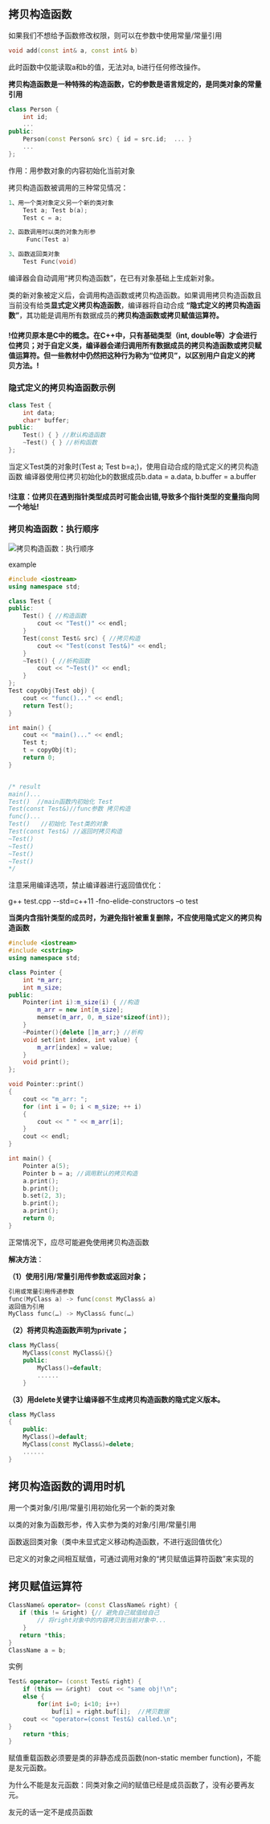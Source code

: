 ## **拷贝构造函数**
如果我们不想给予函数修改权限，则可以在参数中使用常量/常量引用
```C++
void add(const int& a, const int& b)
```
此时函数中仅能读取a和b的值，无法对a, b进行任何修改操作。

**拷贝构造函数是一种特殊的构造函数，它的参数是语言规定的，是同类对象的常量引用**
```C++
class Person {
    int id;  
    ...
public:
    Person(const Person& src) { id = src.id;  ... }
    ...
};
```
作用：用参数对象的内容初始化当前对象

拷贝构造函数被调用的三种常见情况：

```C++
1、用一个类对象定义另一个新的类对象
	Test a; Test b(a); 
	Test c = a;

2、函数调用时以类的对象为形参
     Func(Test a)

3、函数返回类对象
	Test Func(void)
```

编译器会自动调用“拷贝构造函数”，在已有对象基础上生成新对象。

类的新对象被定义后，会调用构造函数或拷贝构造函数。如果调用拷贝构造函数且当前没有给类**显式定义拷贝构造函数**，编译器将自动合成 **“隐式定义的拷贝构造函数”**，其功能是调用所有数据成员的**拷贝构造函数或拷贝赋值运算符。**

#### !位拷贝原本是C中的概念。在C++中，只有基础类型（int, double等）才会进行位拷贝；对于自定义类，编译器会递归调用所有数据成员的拷贝构造函数或拷贝赋值运算符。但一些教材中仍然把这种行为称为“位拷贝”，以区别用户自定义的拷贝方法。!

### 隐式定义的拷贝构造函数示例
```C++
class Test {
    int data;
    char* buffer;
public:
    Test() { } //默认构造函数
    ~Test() { } //析构函数
};
```

当定义Test类的对象时(Test a; Test b=a;)，使用自动合成的隐式定义的拷贝构造函数
编译器使用位拷贝初始化b的数据成员b.data = a.data, b.buffer = a.buffer

#### !注意：位拷贝在遇到指针类型成员时可能会出错,导致多个指针类型的变量指向同一个地址!

### 拷贝构造函数：执行顺序
![拷贝构造函数：执行顺序](拷贝构造函数：执行顺序.png "拷贝构造函数：执行顺序")

example
```c++
#include <iostream>
using namespace std;

class Test {
public:
    Test() { //构造函数
        cout << "Test()" << endl; 
    }
    Test(const Test& src) { //拷贝构造
        cout << "Test(const Test&)" << endl; 
    }
    ~Test() { //析构函数
        cout << "~Test()" << endl;
    }
};
Test copyObj(Test obj) { 
    cout << "func()..." << endl; 
    return Test();
}

int main() {
    cout << "main()..." << endl;
    Test t;
    t = copyObj(t);
    return 0;
}


/* result
main()...
Test()	//main函数内初始化 Test
Test(const Test&)//func参数 拷贝构造
func()...
Test()	 //初始化 Test类的对象
Test(const Test&) //返回时拷贝构造
~Test()
~Test()
~Test()
~Test()
*/
```
注意采用编译选项，禁止编译器进行返回值优化：

g++ test.cpp --std=c++11 -fno-elide-constructors –o test

**当类内含指针类型的成员时，为避免指针被重复删除，不应使用隐式定义的拷贝构造函数**

```C++
#include <iostream>
#include <cstring>
using namespace std;

class Pointer {
    int *m_arr;
    int m_size;
public:
    Pointer(int i):m_size(i) { //构造
        m_arr = new int[m_size];
        memset(m_arr, 0, m_size*sizeof(int));
    }
    ~Pointer(){delete []m_arr;} //析构
    void set(int index, int value) {
        m_arr[index] = value;
    }
    void print();
};

void Pointer::print()
{
    cout << "m_arr: ";
    for (int i = 0; i < m_size; ++ i)
    {
        cout << " " << m_arr[i];
    }
    cout << endl;
}

int main() {
 	Pointer a(5);
 	Pointer b = a; //调用默认的拷贝构造
    a.print();
    b.print();
    b.set(2, 3);
    b.print();
    a.print();
    return 0;
}
```

正常情况下，应尽可能避免使用拷贝构造函数

**解决方法**：

**（1）使用引用/常量引用传参数或返回对象；**
```C++
引用或常量引用传递参数
func(MyClass a) -> func(const MyClass& a)
返回值为引用
MyClass func(…) -> MyClass& func(…)
```
**（2）将拷贝构造函数声明为private；**
```C++
class MyClass{
    MyClass(const MyClass&){} 
    public:   
        MyClass()=default;
        ......
    }
```
**（3）用delete关键字让编译器不生成拷贝构造函数的隐式定义版本。**
```C++
class MyClass
{
    public:
    MyClass()=default;
    MyClass(const MyClass&)=delete;
    ......
}
```

## **拷贝构造函数的调用时机**
用一个类对象/引用/常量引用初始化另一个新的类对象

以类的对象为函数形参，传入实参为类的对象/引用/常量引用

函数返回类对象（类中未显式定义移动构造函数，不进行返回值优化）

已定义的对象之间相互赋值，可通过调用对象的“拷贝赋值运算符函数”来实现的

## **拷贝赋值运算符**
```c++
ClassName& operator= (const ClassName& right) {
   if (this != &right) {// 避免自己赋值给自己
		// 将right对象中的内容拷贝到当前对象中...
	}
   return *this;
}
ClassName a = b;
```
实例
```C++
Test& operator= (const Test& right) {
	if (this == &right)  cout << "same obj!\n";
	else {
		for(int i=0; i<10; i++)
			buf[i] = right.buf[i];  //拷贝数据
	cout << "operator=(const Test&) called.\n";
}
	return *this;
}
```
赋值重载函数必须要是类的非静态成员函数(non-static member function)，不能是友元函数。

为什么不能是友元函数：同类对象之间的赋值已经是成员函数了，没有必要再友元。

友元的话一定不是成员函数



